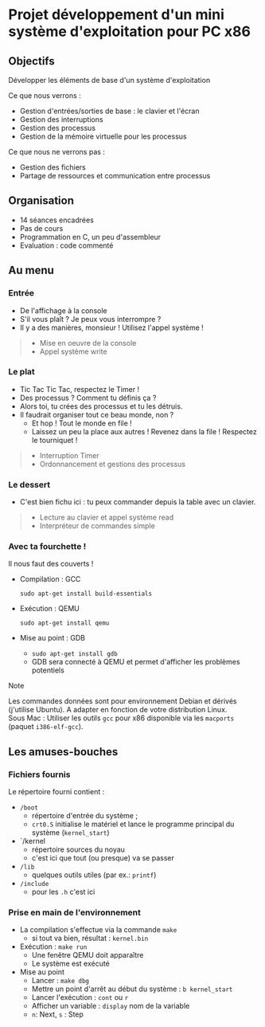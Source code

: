 # Projet développement d'un mini système d'exploitation pour PC x86

## Objectifs

Développer les éléments de base d'un système d'exploitation

Ce que nous verrons :

- Gestion d'entrées/sorties de base : le clavier et l'écran
- Gestion des interruptions
- Gestion des processus
- Gestion de la mémoire virtuelle pour les processus

Ce que nous ne verrons pas :

- Gestion des fichiers
- Partage de ressources et communication entre processus
  
## Organisation

- 14 séances encadrées
- Pas de cours
- Programmation en C, un peu d'assembleur
- Evaluation : code commenté
  
## Au menu

### Entrée

- De l'affichage à la console
- S'il vous plaît ? Je peux vous interrompre ?
- Il y a des manières, monsieur ! Utilisez l'appel système !

> - Mise en oeuvre de la console
> - Appel système write

### Le plat

- Tic Tac Tic Tac, respectez le Timer !
- Des processus ? Comment tu définis ça ?
- Alors toi, tu crées des processus et tu les détruis.
- Il faudrait organiser tout ce beau monde, non ?
  - Et hop ! Tout le monde en file !
  - Laissez un peu la place aux autres ! Revenez dans la file ! Respectez le tourniquet !

> - Interruption Timer
> - Ordonnancement et gestions des processus

### Le dessert

- C'est bien fichu ici : tu peux commander depuis la table avec un clavier.

> - Lecture au clavier et appel système read
> - Interpréteur de commandes simple

### Avec ta fourchette !

Il nous faut des couverts !

- Compilation : GCC 
  
  ```sudo apt-get install build-essentials```

- Exécution : QEMU
   
  ```sudo apt-get install qemu```

- Mise au point : GDB
    
    - ```sudo apt-get install gdb```
    - GDB sera connecté à QEMU et permet d'afficher les problèmes potentiels

> [!NOTE]
> Les commandes données sont pour environnement Debian et dérivés (j'utilise Ubuntu). A adapter en fonction de votre distribution Linux.   
> Sous Mac : Utiliser les outils `gcc` pour x86 disponible via les `macports` (paquet `i386-elf-gcc`).

## Les amuses-bouches

### Fichiers fournis 

Le répertoire fourni contient :

- `/boot` 
  - répertoire d'entrée du système ;
  - `crt0.S` initialise le matériel et lance le programme principal du système (`kernel_start`)
- `/kernel
  - répertoire sources du noyau
  - c'est ici que tout (ou presque) va se passer
- `/lib`
  - quelques outils utiles (par ex.: `printf`)
- `/include`
  - pour les `.h` c'est ici

### Prise en main de l'environnement

- La compilation s'effectue via la commande `make`
  - si tout va bien, résultat : `kernel.bin`
- Exécution : `make run`
  - Une fenêtre QEMU doit apparaître
  - Le système est exécuté
- Mise au point 
  - Lancer : `make dbg`
  - Mettre un point d'arrêt au début du système : `b kernel_start`
  - Lancer l'exécution : `cont` ou `r`
  - Afficher un variable : `display` nom de la variable
  - `n`: Next, `s` : Step
